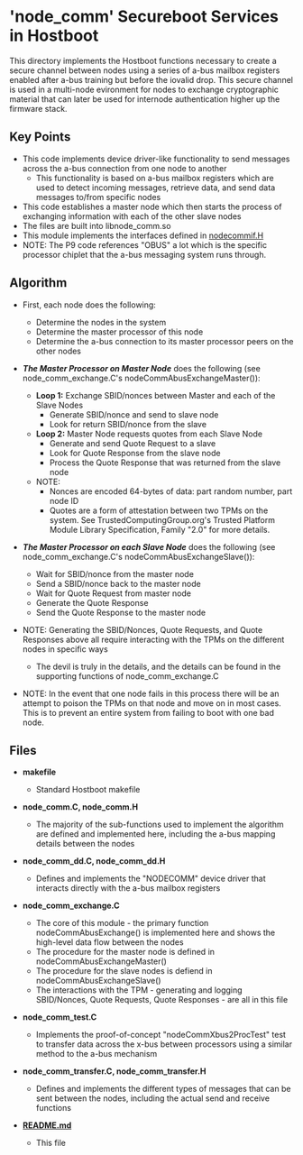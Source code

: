 # **'node\_comm'** Secureboot Services in Hostboot
This directory implements the Hostboot functions necessary to create a
 secure channel between nodes using a series of a-bus mailbox registers
 enabled after a-bus training but before the iovalid drop.
This secure channel is used in a multi-node evironment for nodes to exchange
 cryptographic material that can later be used for internode authentication
 higher up the firmware stack.

## Key Points
* This code implements device driver-like functionality to send messages
 across the a-bus connection from one node to another
  * This functionality is based on a-bus mailbox registers which are used to
 detect incoming messages, retrieve data, and send data messages to/from
 specific nodes
* This code establishes a master node which then starts the process of exchanging
 information with each of the other slave nodes
* The files are built into libnode_comm.so
* This module implements the interfaces defined in
 [nodecommif.H](../../../include/usr/secureboot/nodecommif.H)
* NOTE: The P9 code references "OBUS" a lot which is the specific processor
 chiplet that the a-bus messaging system runs through.

## Algorithm
* First, each node does the following:
  * Determine the nodes in the system
  * Determine the master processor of this node
  * Determine the a-bus connection to its master processor peers on the
 other nodes

* ***The Master Processor on Master Node*** does the following
 (see node_comm_exchange.C's nodeCommAbusExchangeMaster()):
  * **Loop 1:** Exchange SBID/nonces between Master and each of the Slave Nodes
    * Generate SBID/nonce and send to slave node
    * Look for return SBID/nonce from the slave
  * **Loop 2:** Master Node requests quotes from each Slave Node
    * Generate and send Quote Request to a slave
    * Look for Quote Response from the slave node
    * Process the Quote Response that was returned from the slave node
  * NOTE:
    * Nonces are encoded 64-bytes of data: part random number, part node ID
    * Quotes are a form of attestation between two TPMs on the system.  See
 TrustedComputingGroup.org's Trusted Platform Module Library Specification,
 Family "2.0" for more details.

* ***The Master Processor on each Slave Node*** does the following
 (see node_comm_exchange.C's nodeCommAbusExchangeSlave()):

  * Wait for SBID/nonce from the master node
  * Send a SBID/nonce back to the master node
  * Wait for Quote Request from master node
  * Generate the Quote Response
  * Send the Quote Response to the master node


* NOTE: Generating the SBID/Nonces, Quote Requests, and Quote Responses above
 all require interacting with the TPMs on the different nodes in specific
 ways
  * The devil is truly in the details, and the details can be found in the
 supporting functions of node_comm_exchange.C
* NOTE: In the event that one node fails in this process there will be an
 attempt to poison the TPMs on that node and move on in most cases.  This is
 to prevent an entire system from failing to boot with one bad node.

## Files

* __makefile__
  * Standard Hostboot makefile

* __node_comm.C, node_comm.H__
  * The majority of the sub-functions used to implement the algorithm are
 defined and implemented here, including the a-bus mapping details between
 the nodes

* __node_comm_dd.C, node_comm_dd.H__
  * Defines and implements the "NODECOMM" device driver that interacts directly
 with the a-bus mailbox registers

* __node_comm_exchange.C__
  * The core of this module - the primary function nodeCommAbusExchange()
 is implemented here and shows the high-level data flow between the nodes
  * The procedure for the master node is defined in nodeCommAbusExchangeMaster()
  * The procedure for the slave nodes is defiend in nodeCommAbusExchangeSlave()
  * The interactions with the TPM - generating and logging SBID/Nonces, Quote
 Requests, Quote Responses - are all in this file

* __node_comm_test.C__
  * Implements the proof-of-concept "nodeCommXbus2ProcTest" test to transfer
 data across the x-bus between processors using a similar method to the a-bus
 mechanism

* __node_comm_transfer.C, node_comm_transfer.H__
  * Defines and implements the different types of messages that can be sent
 between the nodes, including the actual send and receive functions

* __[README.md](./README.md)__
  * This file

